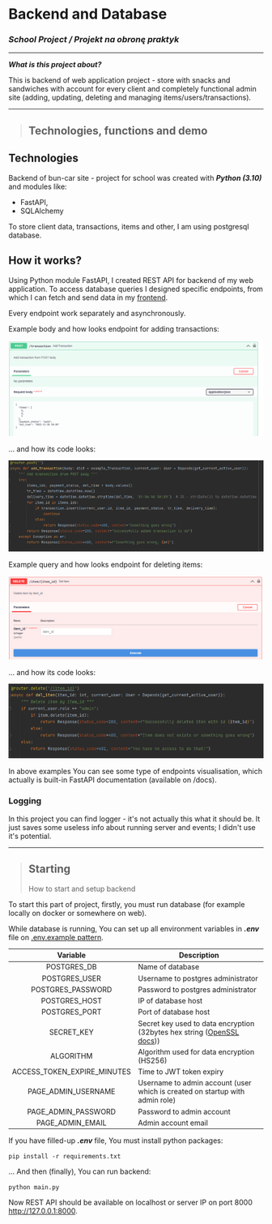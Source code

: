 # Backend and Database
### *School Project / Projekt na obronę praktyk*

---

 **_What is this project about?_**

This is backend of web application project - store with snacks and sandwiches with account for every client and completely functional admin site (adding, updating, deleting and managing items/users/transactions). 

---


> ## Technologies, functions and demo

## Technologies

Backend of bun-car site - project for school was created with **_Python (3.10)_** and modules like:

- FastAPI,
- SQLAlchemy

To store client data, transactions, items and other, I am using postgresql database.

## How it works?

Using Python module FastAPI, I created REST API for backend of my web application. To access database queries I designed specific endpoints, from which I can fetch and send data in my [frontend](https://github.com/Jendzej/obrona-praktyk-frontend).

Every endpoint work separately and asynchronously.

Example body and how looks endpoint for adding transactions:

![Add transaction](/docs/add_transaction.png)

... and how its code looks:

![Add transaction code](/docs/add_transaction_code.png)

Example query and how looks endpoint for deleting items:

![Delete items](/docs/delete_item.png)

... and how its code looks:

![Delete items code](/docs/delete_item_code.png)

In above examples You can see some type of endpoints visualisation, which actually is built-in FastAPI documentation (available on /docs).

### Logging

In this project you can find logger - it's not actually this what it should be. It just saves some useless info about running server and events; I didn't use it's potential.

---
> ## Starting
> How to start and setup backend

To start this part of project, firstly, you must run database (for example locally on docker or somewhere on web).

While database is running, You can set up all environment variables in **_.env_** file on [.env.example pattern](/.env.example).

|          Variable           | Description                                                                                                                            |
|:---------------------------:|----------------------------------------------------------------------------------------------------------------------------------------|
|         POSTGRES_DB         | Name of database                                                                                                                       |
|        POSTGRES_USER        | Username to postgres administrator                                                                                                     |
|      POSTGRES_PASSWORD      | Password to postgres administrator                                                                                                     |
|        POSTGRES_HOST        | IP of database host                                                                                                                    |
|        POSTGRES_PORT        | Port of database host                                                                                                                  |
|         SECRET_KEY          | Secret key used to data encryption (32bytes hex string ([OpenSSL docs](https://www.openssl.org/docs/man1.0.2/man1/openssl-rand.html))) |
|          ALGORITHM          | Algorithm used for data encryption (HS256)                                                                                             |
| ACCESS_TOKEN_EXPIRE_MINUTES | Time to JWT token expiry                                                                                                               |
|     PAGE_ADMIN_USERNAME     | Username to admin account (user which is created on startup with admin role)                                                           |
|     PAGE_ADMIN_PASSWORD     | Password to admin account                                                                                                              |
|      PAGE_ADMIN_EMAIL       | Admin account email                                                                                                                    |

If you have filled-up **_.env_** file, You must install python packages:

```commandline
pip install -r requirements.txt
```

... And then (finally), You can run backend:
```commandline
python main.py
```

Now REST API should be available on localhost or server IP on port 8000 http://127.0.0.1:8000.
